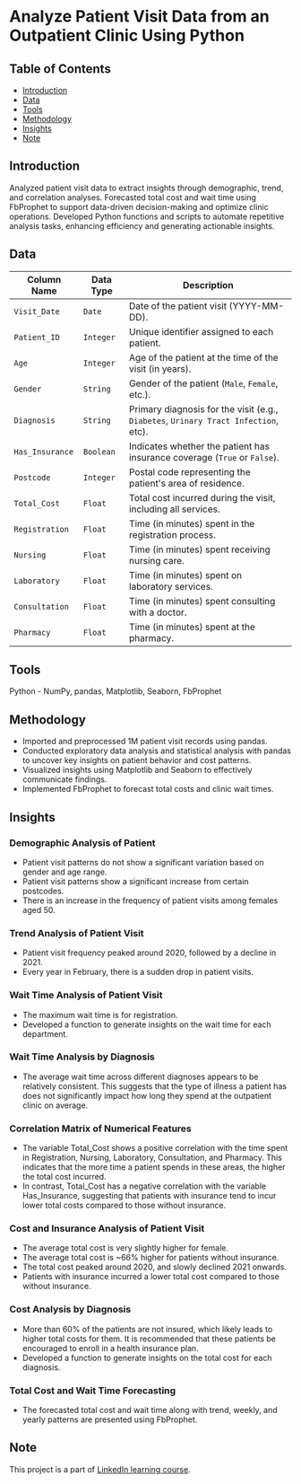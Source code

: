 # Analyze Patient Visit Data from an Outpatient Clinic Using Python

## Table of Contents
* [Introduction](#introduction)
* [Data](#data)
* [Tools](#tools)
* [Methodology](#methodology)
* [Insights](#insights)
* [Note](#note)

## Introduction
Analyzed patient visit data to extract insights through demographic, trend, and correlation analyses. Forecasted total cost and wait time using FbProphet to support data-driven decision-making and optimize clinic operations. Developed Python functions and scripts to automate repetitive analysis tasks, enhancing efficiency and generating actionable insights.

## Data
| Column Name     | Data Type | Description                                                                    |
| --------------- | --------- | ------------------------------------------------------------------------------ |
| `Visit_Date`    | `Date`    | Date of the patient visit (YYYY-MM-DD).                                        |
| `Patient_ID`    | `Integer` | Unique identifier assigned to each patient.                                    |
| `Age`           | `Integer` | Age of the patient at the time of the visit (in years).                        |
| `Gender`        | `String`  | Gender of the patient (`Male`, `Female`, etc.).                                |
| `Diagnosis`     | `String`  | Primary diagnosis for the visit (e.g., `Diabetes`, `Urinary Tract Infection`, etc). |
| `Has_Insurance` | `Boolean` | Indicates whether the patient has insurance coverage (`True` or `False`).      |
| `Postcode`      | `Integer` | Postal code representing the patient's area of residence.                      |
| `Total_Cost`    | `Float`   | Total cost incurred during the visit, including all services.         |
| `Registration`  | `Float`   | Time (in minutes) spent in the registration process.                          |
| `Nursing`       | `Float`   | Time (in minutes) spent receiving nursing care.                 |
| `Laboratory`    | `Float`   | Time (in minutes) spent on laboratory services.                   |
| `Consultation`  | `Float`   | Time (in minutes) spent consulting with a doctor.                               |
| `Pharmacy`      | `Float`   | Time (in minutes) spent at the pharmacy.                       |


## Tools
Python - NumPy, pandas, Matplotlib, Seaborn, FbProphet

## Methodology
* Imported and preprocessed 1M patient visit records using pandas.
* Conducted exploratory data analysis and statistical analysis with pandas to uncover key insights on patient behavior and cost patterns.
* Visualized insights using Matplotlib and Seaborn to effectively communicate findings.
* Implemented FbProphet to forecast total costs and clinic wait times.

## Insights
### Demographic Analysis of Patient
* Patient visit patterns do not show a significant variation based on gender and age range.
* Patient visit patterns show a significant increase from certain postcodes.
* There is an increase in the frequency of patient visits among females aged 50.
  
### Trend Analysis of Patient Visit
* Patient visit frequency peaked around 2020, followed by a decline in 2021.
* Every year in February, there is a sudden drop in patient visits.

### Wait Time Analysis of Patient Visit
* The maximum wait time is for registration.
* Developed a function to generate insights on the wait time for each department.

### Wait Time Analysis by Diagnosis
* The average wait time across different diagnoses appears to be relatively consistent. This suggests that the type of illness a patient has does not significantly impact how long they spend at the outpatient clinic on average.
  
### Correlation Matrix of Numerical Features
* The variable Total_Cost shows a positive correlation with the time spent in Registration, Nursing, Laboratory, Consultation, and Pharmacy. This indicates that the more time a patient spends in these areas, the higher the total cost incurred.
* In contrast, Total_Cost has a negative correlation with the variable Has_Insurance, suggesting that patients with insurance tend to incur lower total costs compared to those without insurance.
  
### Cost and Insurance Analysis of Patient Visit
* The average total cost is very slightly higher for female.
* The average total cost is ~66% higher for patients without insurance.
* The total cost peaked around 2020, and slowly declined 2021 onwards.
* Patients with insurance incurred a lower total cost compared to those without insurance.

### Cost Analysis by Diagnosis
* More than 60% of the patients are not insured, which likely leads to higher total costs for them. It is recommended that these patients be encouraged to enroll in a health insurance plan.
* Developed a function to generate insights on the total cost for each diagnosis.

### Total Cost and Wait Time Forecasting
* The forecasted total cost and wait time along with trend, weekly, and yearly patterns are presented using FbProphet. 

## Note
This project is a part of [LinkedIn learning course](https://www.linkedin.com/learning/python-data-analysis-for-healthcare/python-data-analysis-in-healthcare).

